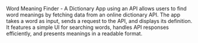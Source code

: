 Word Meaning Finder - A Dictionary App using an API allows users to find word meanings by fetching data from an online dictionary API. The app takes a word as input, sends a request to the API, and displays its definition. It features a simple UI for searching words, handles API responses efficiently, and presents meanings in a readable format.

